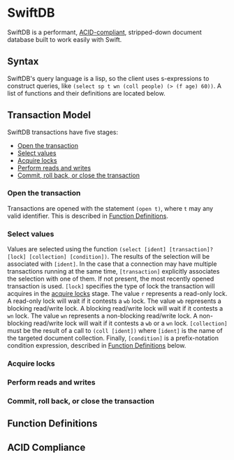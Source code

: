 # SwiftDB

SwiftDB is a performant,
[ACID-compliant](#acid-compliance), stripped-down
document database built to work easily with Swift.

## Syntax

SwiftDB's query language is a lisp, so the client uses
s-expressions to construct queries, like
`(select sp t wn (coll people) (> (f age) 60))`. A list of functions and their definitions are located below.

## Transaction Model

SwiftDB transactions have five stages:

-   [Open the transaction](#open-the-transaction)
-   [Select values](#select-values)
-   [Acquire locks](#acquire-locks)
-   [Perform reads and writes](perform-reads-and-writes)
-   [Commit, roll back, or close the
    transaction](#commit-roll-back-or-close-the-transaction)

### Open the transaction

Transactions are opened with the statement
`(open t)`, where `t` may any valid identifier. This is
described in [Function
Definitions](#function-definitions).

### Select values

Values are selected using the function
`(select [ident] [transaction]? [lock] [collection] [condition])`. The results of the selection will be
associated with `[ident]`. In the case that a connection
may have multiple transactions running at the same time,
`[transaction]` explicitly associates the selection with
one of them. If not present, the most recently opened
transaction is used. `[lock]` specifies the type of lock
the transaction will acquires in the
[acquire locks](#acquire-locks) stage. The value `r`
represents a read-only lock. A read-only lock will wait
if it contests a `wb` lock. The value `wb` represents a
blocking read/write lock. A blocking read/write lock will
wait if it contests a `wn` lock. The value `wn` represents a non-blocking read/write lock. A non-blocking
read/write lock will wait if it contests a `wb` or a
`wn` lock. `[collection]` must be the result of a call to
`(coll [ident])` where `[ident]` is the name of the
targeted document collection. Finally, `[condition]` is
a prefix-notation condition expression, described in
[Function Definitions](#function-definitions) below.

### Acquire locks

### Perform reads and writes

### Commit, roll back, or close the transaction

## Function Definitions

## ACID Compliance
